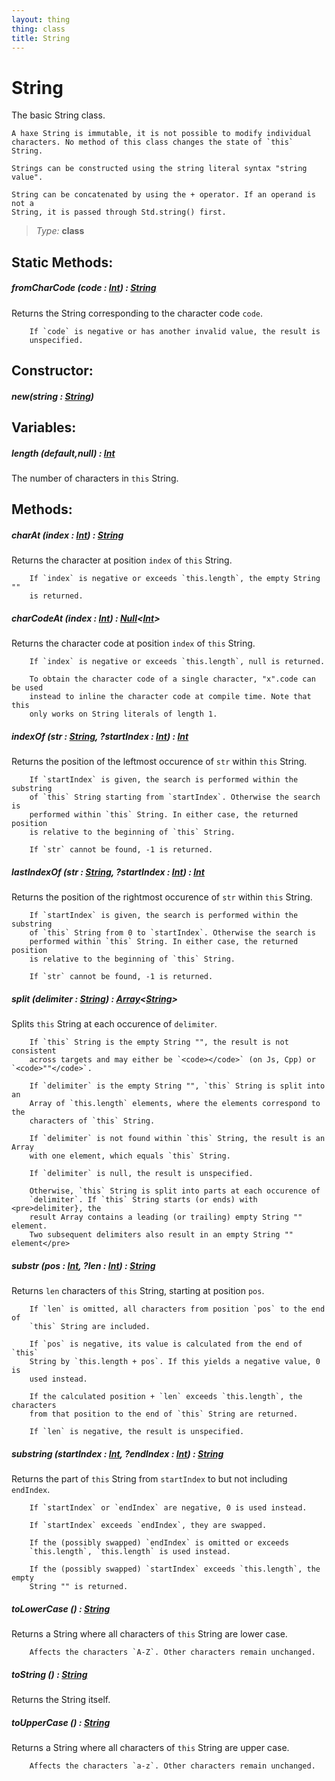 ```yaml
---
layout: thing
thing: class
title: String
---
```

# String

The basic String class.

	A haxe String is immutable, it is not possible to modify individual
	characters. No method of this class changes the state of `this` String.

	Strings can be constructed using the string literal syntax "string value".

	String can be concatenated by using the + operator. If an operand is not a
	String, it is passed through Std.string() first.



> *Type:* **class**


## Static Methods:


##### **fromCharCode** (code : <a href="Int.html" class="type">Int</a>) : <a href="String.html" class="type">String</a>

Returns the String corresponding to the character code `code`.

		If `code` is negative or has another invalid value, the result is
		unspecified.










## Constructor:

##### **new**(string : <a href="String.html" class="type">String</a>)










## Variables:

#####  **length** (default,null) : <a href="Int.html" class="type">Int</a>

The number of characters in `this` String.



## Methods:


##### **charAt** (index : <a href="Int.html" class="type">Int</a>) : <a href="String.html" class="type">String</a>

Returns the character at position `index` of `this` String.

		If `index` is negative or exceeds `this.length`, the empty String ""
		is returned.











##### **charCodeAt** (index : <a href="Int.html" class="type">Int</a>) : <a href="Null.html" class="type">Null</a>&lt;<a href="Int.html" class="type">Int</a>&gt;

Returns the character code at position `index` of `this` String.

		If `index` is negative or exceeds `this.length`, null is returned.

		To obtain the character code of a single character, "x".code can be used
		instead to inline the character code at compile time. Note that this
		only works on String literals of length 1.











##### **indexOf** (str : <a href="String.html" class="type">String</a>, ?startIndex : <a href="Int.html" class="type">Int</a>) : <a href="Int.html" class="type">Int</a>

Returns the position of the leftmost occurence of `str` within `this`
		String.

		If `startIndex` is given, the search is performed within the substring
		of `this` String starting from `startIndex`. Otherwise the search is
		performed within `this` String. In either case, the returned position
		is relative to the beginning of `this` String.

		If `str` cannot be found, -1 is returned.











##### **lastIndexOf** (str : <a href="String.html" class="type">String</a>, ?startIndex : <a href="Int.html" class="type">Int</a>) : <a href="Int.html" class="type">Int</a>

Returns the position of the rightmost occurence of `str` within `this`
		String.

		If `startIndex` is given, the search is performed within the substring
		of `this` String from 0 to `startIndex`. Otherwise the search is
		performed within `this` String. In either case, the returned position
		is relative to the beginning of `this` String.

		If `str` cannot be found, -1 is returned.











##### **split** (delimiter : <a href="String.html" class="type">String</a>) : <a href="Array.html" class="type">Array</a>&lt;<a href="String.html" class="type">String</a>&gt;

Splits `this` String at each occurence of `delimiter`.

		If `this` String is the empty String "", the result is not consistent
		across targets and may either be `<code></code>` (on Js, Cpp) or `<code>""</code>`.

		If `delimiter` is the empty String "", `this` String is split into an
		Array of `this.length` elements, where the elements correspond to the
		characters of `this` String.

		If `delimiter` is not found within `this` String, the result is an Array
		with one element, which equals `this` String.

		If `delimiter` is null, the result is unspecified.

		Otherwise, `this` String is split into parts at each occurence of
		`delimiter`. If `this` String starts (or ends) with <pre>delimiter}, the
        result Array contains a leading (or trailing) empty String "" element.
        Two subsequent delimiters also result in an empty String "" element</pre>











##### **substr** (pos : <a href="Int.html" class="type">Int</a>, ?len : <a href="Int.html" class="type">Int</a>) : <a href="String.html" class="type">String</a>

Returns `len` characters of `this` String, starting at position `pos`.

		If `len` is omitted, all characters from position `pos` to the end of
		`this` String are included.

		If `pos` is negative, its value is calculated from the end of `this`
		String by `this.length + pos`. If this yields a negative value, 0 is
		used instead.

		If the calculated position + `len` exceeds `this.length`, the characters
		from that position to the end of `this` String are returned.

		If `len` is negative, the result is unspecified.











##### **substring** (startIndex : <a href="Int.html" class="type">Int</a>, ?endIndex : <a href="Int.html" class="type">Int</a>) : <a href="String.html" class="type">String</a>

Returns the part of `this` String from `startIndex` to but not including `endIndex`.

		If `startIndex` or `endIndex` are negative, 0 is used instead.

		If `startIndex` exceeds `endIndex`, they are swapped.

		If the (possibly swapped) `endIndex` is omitted or exceeds
		`this.length`, `this.length` is used instead.

		If the (possibly swapped) `startIndex` exceeds `this.length`, the empty
		String "" is returned.











##### **toLowerCase** () : <a href="String.html" class="type">String</a>

Returns a String where all characters of `this` String are lower case.

		Affects the characters `A-Z`. Other characters remain unchanged.











##### **toString** () : <a href="String.html" class="type">String</a>

Returns the String itself.











##### **toUpperCase** () : <a href="String.html" class="type">String</a>

Returns a String where all characters of `this` String are upper case.

		Affects the characters `a-z`. Other characters remain unchanged.











